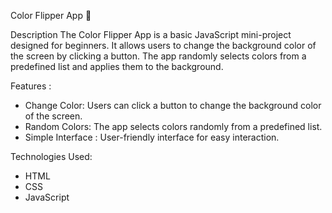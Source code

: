 Color Flipper App 🎨

Description
The Color Flipper App is a basic JavaScript mini-project designed for beginners. It allows users to change the background color of the screen by clicking a button. The app randomly selects colors from a predefined list and applies them to the background.

Features :
- Change Color: Users can click a button to change the background color of the screen.
- Random Colors: The app selects colors randomly from a predefined list.
- Simple Interface : User-friendly interface for easy interaction.

Technologies Used:
- HTML
- CSS
- JavaScript
